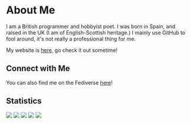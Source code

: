 # About Me

I am a British programmer and hobbyist poet. I was born in Spain, and raised in the UK (I am of English-Scottish heritage.)
I mainly use GitHub to fool around, it's not really a professional thing for me.

My website is [here](https://ewancroft.github.io), go check it out sometime!

## Connect with Me

You can also find me on the Fediverse [here](https://beige.party/@ewan)!

## Statistics

[![](https://raw.githubusercontent.com/EwanCroft/EwanCroft/master/profile-summary-card-output/github_dark/0-profile-details.svg)](https://github.com/vn7n24fzkq/github-profile-summary-cards)
[![](https://raw.githubusercontent.com/EwanCroft/EwanCroft/master/profile-summary-card-output/github_dark/1-repos-per-language.svg)](https://github.com/vn7n24fzkq/github-profile-summary-cards) [![](https://raw.githubusercontent.com/EwanCroft/EwanCroft/master/profile-summary-card-output/github_dark/2-most-commit-language.svg)](https://github.com/vn7n24fzkq/github-profile-summary-cards)
[![](https://raw.githubusercontent.com/EwanCroft/EwanCroft/master/profile-summary-card-output/github_dark/3-stats.svg)](https://github.com/vn7n24fzkq/github-profile-summary-cards) [![](https://raw.githubusercontent.com/EwanCroft/EwanCroft/master/profile-summary-card-output/github_dark/4-productive-time.svg)](https://github.com/vn7n24fzkq/github-profile-summary-cards)
